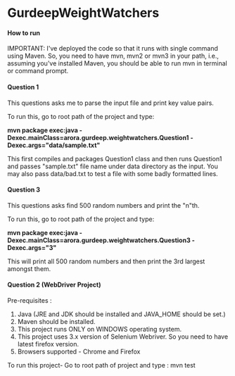 # GurdeepWeightWatchers

#### How to run ####
IMPORTANT: I've deployed the code so that it runs with single command using Maven.
So, you need to have mvn, mvn2 or mvn3 in your path, i.e., assuming you've installed Maven, you should be able
to run mvn in terminal or command prompt.


#### Question 1 ####
This questions asks me to parse the input file and print key value pairs.

To run this, go to root path of the project and type:

**mvn package exec:java -Dexec.mainClass=arora.gurdeep.weightwatchers.Question1 -Dexec.args="data/sample.txt"**

This first compiles and packages Question1 class and then runs Question1 and passes "sample.txt" file name under data directory as the input. You may also pass data/bad.txt to test a file with some badly formatted lines.


#### Question 3 ####
This questions asks find 500 random numbers and print the "n"th.

To run this, go to root path of the project and type:

**mvn package exec:java -Dexec.mainClass=arora.gurdeep.weightwatchers.Question3 -Dexec.args="3"**

This will print all 500 random numbers and then print the 3rd largest amongst them.

#### Question 2 (WebDriver Project)
Pre-requisites : 
1. Java (JRE and JDK should be installed and JAVA_HOME should be set.)
2. Maven should be installed.
3. This project runs ONLY on WINDOWS operating system.
4. This project uses 3.x version of Selenium Webriver. So you need to have latest firefox version.
5. Browsers supported -  Chrome and Firefox

To run this project-
Go to root path of project and type :
mvn test

